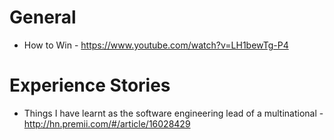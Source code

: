 # General
* How to Win - https://www.youtube.com/watch?v=LH1bewTg-P4

# Experience Stories
* Things I have learnt as the software engineering lead of a multinational - http://hn.premii.com/#/article/16028429

#

#

#
